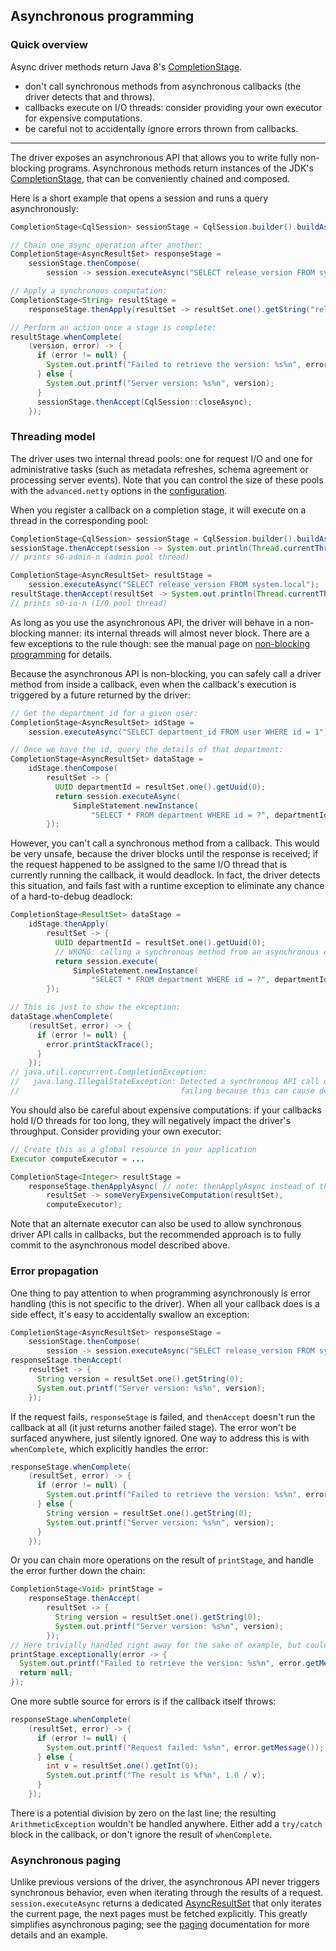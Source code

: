 ## Asynchronous programming

### Quick overview

Async driver methods return Java 8's [CompletionStage].

* don't call synchronous methods from asynchronous callbacks (the driver detects that and throws).
* callbacks execute on I/O threads: consider providing your own executor for expensive computations.
* be careful not to accidentally ignore errors thrown from callbacks.

-----

The driver exposes an asynchronous API that allows you to write fully non-blocking programs.
Asynchronous methods return instances of the JDK's [CompletionStage], that can be conveniently
chained and composed.

Here is a short example that opens a session and runs a query asynchronously:

```java
CompletionStage<CqlSession> sessionStage = CqlSession.builder().buildAsync();

// Chain one async operation after another:
CompletionStage<AsyncResultSet> responseStage =
    sessionStage.thenCompose(
        session -> session.executeAsync("SELECT release_version FROM system.local"));

// Apply a synchronous computation:
CompletionStage<String> resultStage =
    responseStage.thenApply(resultSet -> resultSet.one().getString("release_version"));

// Perform an action once a stage is complete:
resultStage.whenComplete(
    (version, error) -> {
      if (error != null) {
        System.out.printf("Failed to retrieve the version: %s%n", error.getMessage());
      } else {
        System.out.printf("Server version: %s%n", version);
      }
      sessionStage.thenAccept(CqlSession::closeAsync);
    });
```

### Threading model

The driver uses two internal thread pools: one for request I/O and one for administrative tasks
(such as metadata refreshes, schema agreement or processing server events). Note that you can
control the size of these pools with the `advanced.netty` options in the
[configuration](../configuration).

When you register a callback on a completion stage, it will execute on a thread in the corresponding
pool:

```java
CompletionStage<CqlSession> sessionStage = CqlSession.builder().buildAsync();
sessionStage.thenAccept(session -> System.out.println(Thread.currentThread().getName()));
// prints s0-admin-n (admin pool thread)

CompletionStage<AsyncResultSet> resultStage =
    session.executeAsync("SELECT release_version FROM system.local");
resultStage.thenAccept(resultSet -> System.out.println(Thread.currentThread().getName()));
// prints s0-io-n (I/O pool thread)
```

As long as you use the asynchronous API, the driver will behave in a non-blocking manner: its 
internal threads will almost never block. There are a few exceptions to the rule though: see the 
manual page on [non-blocking programming](../non_blocking) for details. 

Because the asynchronous API is non-blocking, you can safely call a driver method from inside a 
callback, even when the callback's execution is triggered by a future returned by the driver:

```java
// Get the department id for a given user:
CompletionStage<AsyncResultSet> idStage =
    session.executeAsync("SELECT department_id FROM user WHERE id = 1");

// Once we have the id, query the details of that department:
CompletionStage<AsyncResultSet> dataStage =
    idStage.thenCompose(
        resultSet -> {
          UUID departmentId = resultSet.one().getUuid(0);
          return session.executeAsync(
              SimpleStatement.newInstance(
                  "SELECT * FROM department WHERE id = ?", departmentId));
        });
```

However, you can't call a synchronous method from a callback. This would be very unsafe, because the
driver blocks until the response is received; if the request happened to be assigned to the same
I/O thread that is currently running the callback, it would deadlock. In fact, the driver detects
this situation, and fails fast with a runtime exception to eliminate any chance of a hard-to-debug
deadlock:  

```java
CompletionStage<ResultSet> dataStage =
    idStage.thenApply(
        resultSet -> {
          UUID departmentId = resultSet.one().getUuid(0);
          // WRONG: calling a synchronous method from an asynchronous callback. DON'T DO THIS!
          return session.execute(
              SimpleStatement.newInstance(
                  "SELECT * FROM department WHERE id = ?", departmentId));
        });

// This is just to show the exception:
dataStage.whenComplete(
    (resultSet, error) -> {
      if (error != null) {
        error.printStackTrace();
      }
    });
// java.util.concurrent.CompletionException:
//   java.lang.IllegalStateException: Detected a synchronous API call on a driver thread,
//                                    failing because this can cause deadlocks.
```

You should also be careful about expensive computations: if your callbacks hold I/O threads for too
long, they will negatively impact the driver's throughput. Consider providing your own executor:

```java
// Create this as a global resource in your application
Executor computeExecutor = ...

CompletionStage<Integer> resultStage =
    responseStage.thenApplyAsync( // note: thenApplyAsync instead of thenApply
        resultSet -> someVeryExpensiveComputation(resultSet),
        computeExecutor);
```

Note that an alternate executor can also be used to allow synchronous driver API calls in callbacks,
but the recommended approach is to fully commit to the asynchronous model described above. 

### Error propagation

One thing to pay attention to when programming asynchronously is error handling (this is not
specific to the driver). When all your callback does is a side effect, it's easy to accidentally
swallow an exception: 

```java
CompletionStage<AsyncResultSet> responseStage =
    sessionStage.thenCompose(
        session -> session.executeAsync("SELECT release_version FROM system.local"));
responseStage.thenAccept(
    resultSet -> {
      String version = resultSet.one().getString(0);
      System.out.printf("Server version: %s%n", version);
    });
```

If the request fails, `responseStage` is failed, and `thenAccept` doesn't run the callback at all
(it just returns another failed stage). The error won't be surfaced anywhere, just silently ignored.
One way to address this is with `whenComplete`, which explicitly handles the error:

```java
responseStage.whenComplete(
    (resultSet, error) -> {
      if (error != null) {
        System.out.printf("Failed to retrieve the version: %s%n", error.getMessage());
      } else {
        String version = resultSet.one().getString(0);
        System.out.printf("Server version: %s%n", version);
      }
    });
```

Or you can chain more operations on the result of `printStage`, and handle the error further down
the chain:

```java
CompletionStage<Void> printStage =
    responseStage.thenAccept(
        resultSet -> {
          String version = resultSet.one().getString(0);
          System.out.printf("Server version: %s%n", version);
        });
// Here trivially handled right away for the sake of example, but could be after more operations:
printStage.exceptionally(error -> {
  System.out.printf("Failed to retrieve the version: %s%n", error.getMessage());
  return null;
});
```

One more subtle source for errors is if the callback itself throws:

```java
responseStage.whenComplete(
    (resultSet, error) -> {
      if (error != null) {
        System.out.printf("Request failed: %s%n", error.getMessage());
      } else {
        int v = resultSet.one().getInt(0);
        System.out.printf("The result is %f%n", 1.0 / v);
      }
    });
```

There is a potential division by zero on the last line; the resulting `ArithmeticException` wouldn't
be handled anywhere. Either add a `try/catch` block in the callback, or don't ignore the result of
`whenComplete`.

### Asynchronous paging

Unlike previous versions of the driver, the asynchronous API never triggers synchronous behavior,
even when iterating through the results of a request. `session.executeAsync` returns a dedicated
[AsyncResultSet] that only iterates the current page, the next pages must be fetched explicitly.
This greatly simplifies asynchronous paging; see the [paging](../paging/#asynchronous-paging)
documentation for more details and an example. 

[CompletionStage]: https://docs.oracle.com/javase/8/docs/api/java/util/concurrent/CompletionStage.html

[AsyncResultSet]: https://docs.datastax.com/en/drivers/java/4.9/com/datastax/oss/driver/api/core/cql/AsyncResultSet.html